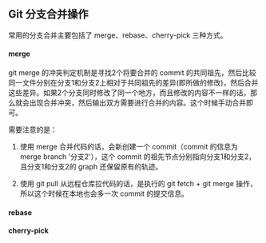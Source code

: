 ## Git 分支合并操作

常用的分支合并主要包括了 merge、rebase、cherry-pick 三种方式。

#### merge

git merge 的冲突判定机制是寻找2个将要合并的 commit 的共同祖先，然后比较同一文件分别在分支1和分支2上相对于共同祖先的差异(即所做的修改)，然后合并这些差异。如果2个分支同时修改了同一个地方，而且修改的内容不一样的话，那么就会出现合并冲突，然后输出双方需要进行合并的内容。这个时候手动合并即可。

需要注意的是：

1. 使用 merge 合并代码的话，会新创建一个 commit（commit 的信息为 merge branch '分支2'），这个 commit 的祖先节点分别指向分支1和分支2，且分支1和分支2的 graph 还保留原有的轨迹。

2. 使用 git pull 从远程仓库拉代码的话，是执行的 git fetch + git merge 操作，所以这个时候在本地也会多一次 commit 的提交信息。

#### rebase




#### cherry-pick